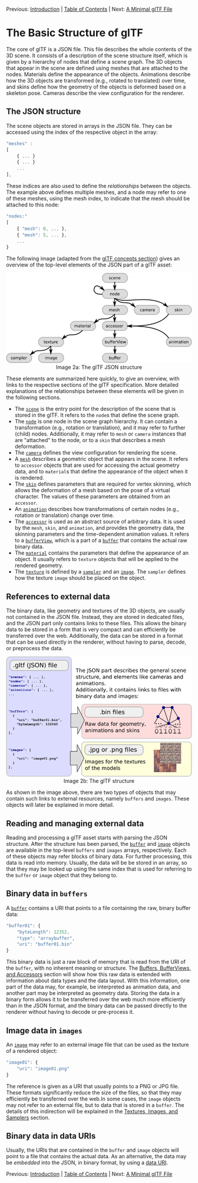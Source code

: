 Previous: [Introduction](gltfTutorial_001_Introduction.md) | [Table of Contents](README.md) | Next: [A Minimal glTF File](gltfTutorial_003_MinimalGltfFile.md)


# The Basic Structure of glTF

The core of glTF is a JSON file. This file describes the whole contents of the 3D scene. It consists of a description of the scene structure itself, which is given by a hierarchy of nodes that define a scene graph. The 3D objects that appear in the scene are defined using meshes that are attached to the nodes. Materials define the appearance of the objects. Animations describe how the 3D objects are transformed (e.g., rotated to translated) over time, and skins define how the geometry of the objects is deformed based on a skeleton pose. Cameras describe the view configuration for the renderer.

## The JSON structure

The scene objects are stored in arrays in the JSON file. They can be accessed using the index of the respective object in the array:

```javascript
"meshes" : 
[
    { ... }
    { ... }
    ...
],
```

These indices are also used to define the *relationships* between the objects. The example above defines multiple meshes, and a node may refer to one of these meshes, using the mesh index, to indicate that the mesh should be attached to this node:

```javascript
"nodes:" 
[
    { "mesh": 0, ... },
    { "mesh": 5, ... },
    ...
}
```

The following image (adapted from the [glTF concepts section](https://github.com/KhronosGroup/glTF/tree/master/specification/2.0/#concepts)) gives an overview of the top-level elements of the JSON part of a glTF asset:

<p align="center">
<img src="images/gltfJsonStructure.png" /><br>
<a name="gltfJsonStructure-png"></a>Image 2a: The glTF JSON structure
</p>


These elements are summarized here quickly, to give an overview, with links to the respective sections of the glTF specification. More detailed explanations of the relationships between these elements will be given in the following sections.

- The [`scene`](https://github.com/KhronosGroup/glTF/tree/master/specification/2.0/#reference-scene) is the entry point for the description of the scene that is stored in the glTF. It refers to the `node`s that define the scene graph.
- The [`node`](https://github.com/KhronosGroup/glTF/tree/master/specification/2.0/#reference-node) is one node in the scene graph hierarchy. It can contain a transformation (e.g., rotation or translation), and it may refer to further (child) nodes. Additionally, it may refer to `mesh` or `camera` instances that are "attached" to the node, or to a `skin` that describes a mesh deformation.
- The [`camera`](https://github.com/KhronosGroup/glTF/tree/master/specification/2.0/#reference-camera) defines the view configuration for rendering the scene.
- A [`mesh`](https://github.com/KhronosGroup/glTF/tree/master/specification/2.0/#reference-mesh) describes a geometric object that appears in the scene. It refers to `accessor` objects that are used for accessing the actual geometry data, and to `material`s that define the appearance of the object when it is rendered.
- The [`skin`](https://github.com/KhronosGroup/glTF/tree/master/specification/2.0/#reference-skin) defines parameters that are required for vertex skinning, which allows the deformation of a mesh based on the pose of a virtual character. The values of these parameters are obtained from an `accessor`.
- An [`animation`](https://github.com/KhronosGroup/glTF/tree/master/specification/2.0/#reference-animation) describes how transformations of certain nodes (e.g., rotation or translation) change over time.
- The [`accessor`](https://github.com/KhronosGroup/glTF/tree/master/specification/2.0/#reference-accessor) is used as an abstract source of arbitrary data. It is used by the `mesh`, `skin`, and `animation`, and provides the geometry data, the skinning parameters and the time-dependent animation values. It refers to a [`bufferView`](https://github.com/KhronosGroup/glTF/tree/master/specification/2.0/#reference-bufferView), which is a part of a [`buffer`](https://github.com/KhronosGroup/glTF/tree/master/specification/2.0/#reference-buffer) that contains the actual raw binary data.
- The [`material`](https://github.com/KhronosGroup/glTF/tree/master/specification/2.0/#reference-material) contains the parameters that define the appearance of an object. It usually refers to `texture` objects that will be applied to the rendered geometry.
- The [`texture`](https://github.com/KhronosGroup/glTF/tree/master/specification/2.0/#reference-texture) is defined by a [`sampler`](https://github.com/KhronosGroup/glTF/tree/master/specification/2.0/#reference-sampler) and an [`image`](https://github.com/KhronosGroup/glTF/tree/master/specification/2.0/#reference-image). The `sampler` defines how the texture `image` should be placed on the object.   




## References to external data

The binary data, like geometry and textures of the 3D objects, are usually not contained in the JSON file. Instead, they are stored in dedicated files, and the JSON part only contains links to these files. This allows the binary data to be stored in a form that is very compact and can efficiently be transferred over the web. Additionally, the data can be stored in a format that can be used directly in the renderer, without having to parse, decode, or preprocess the data.    

<p align="center">
<img src="images/gltfStructure.png" /><br>
<a name="gltfStructure-png"></a>Image 2b: The glTF structure
</p>

As shown in the image above, there are two types of objects that may contain such links to external resources, namely `buffers` and `images`. These objects will later be explained in more detail.



## Reading and managing external data

Reading and processing a glTF asset starts with parsing the JSON structure. After the structure has been parsed, the [`buffer`](https://github.com/KhronosGroup/glTF/tree/master/specification/2.0/#reference-buffer) and [`image`](https://github.com/KhronosGroup/glTF/tree/master/specification/2.0/#reference-image) objects are available in the top-level `buffers` and `images` arrays, respectively. Each of these objects may refer blocks of binary data. For further processing, this data is read into memory. Usually, the data will be be stored in an array, so that they may be looked up using the same index that is used for referring to the `buffer` or `image` object that they belong to. 


## Binary data in `buffers`

A [`buffer`](https://github.com/KhronosGroup/glTF/tree/master/specification/2.0/#reference-buffer) contains a URI that points to a file containing the raw, binary buffer data:

```javascript
"buffer01": {
    "byteLength": 12352,
    "type": "arraybuffer",
    "uri": "buffer01.bin"
}
```

This binary data is just a raw block of memory that is read from the URI of the `buffer`, with no inherent meaning or structure. The [Buffers, BufferViews, and Accessors](gltfTutorial_005_BuffersBufferViewsAccessors.md) section will show how this raw data is extended with information about data types and the data layout. With this information, one part of the data may, for example, be interpreted as animation data, and another part may be interpreted as geometry data. Storing the data in a binary form allows it to be transferred over the web much more efficiently than in the JSON format, and the binary data can be passed directly to the renderer without having to decode or pre-process it. 



## Image data in `images`

An [`image`](https://github.com/KhronosGroup/glTF/tree/master/specification/2.0/#reference-image) may refer to an external image file that can be used as the texture of a rendered object:

```javascript
"image01": {
    "uri": "image01.png"
}
```

The reference is given as a URI that usually points to a PNG or JPG file. These formats significantly reduce the size of the files, so that they may efficiently be transferred over the web.In some cases, the `image` objects may not refer to an external file, but to data that is stored in a `buffer`. The details of this indirection will be explained in the [Textures, Images, and Samplers](gltfTutorial_016_TexturesImagesSamplers.md) section. 




## Binary data in data URIs

Usually, the URIs that are contained in the `buffer` and `image` objects will point to a file that contains the actual data. As an alternative, the data may be *embedded* into the JSON, in binary format, by using a [data URI](https://developer.mozilla.org/en-US/docs/Web/HTTP/Basics_of_HTTP/Data_URIs).


Previous: [Introduction](gltfTutorial_001_Introduction.md) | [Table of Contents](README.md) | Next: [A Minimal glTF File](gltfTutorial_003_MinimalGltfFile.md)

